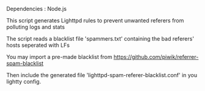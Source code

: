 Dependencies : Node.js

This script generates Lighttpd rules to prevent unwanted referers from polluting logs and stats

The script reads a blacklist file 'spammers.txt' containing the bad referers' hosts seperated with LFs

You may import a pre-made blacklist from https://github.com/piwik/referrer-spam-blacklist

Then include the generated file 'lighttpd-spam-referer-blacklist.conf' in you lightty config.
